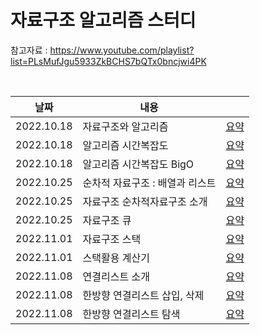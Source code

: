 # 자료구조 알고리즘 스터디

참고자료 : https://www.youtube.com/playlist?list=PLsMufJgu5933ZkBCHS7bQTx0bncjwi4PK


<br> 

|날짜|내용|   |
|------|---|---|
|2022.10.18|자료구조와 알고리즘|[요약](https://berryberry189.notion.site/0551624c5b0441c988e6abdadc506faf)|
|2022.10.18|알고리즘 시간복잡도|[요약](https://berryberry189.notion.site/f4f441e513794ae0850e2af1f568918e)|
|2022.10.18|알고리즘 시간복잡도 BigO|[요약](https://berryberry189.notion.site/BigO-9af4b74d03ed41cf92a750d0e25d44e1)|
|2022.10.25|순차적 자료구조 : 배열과 리스트|[요약](https://berryberry189.notion.site/99a0840dd4e443a6a1afcc6157aa9af8f)|
|2022.10.25|자료구조 순차적자료구조 소개|[요약](https://berryberry189.notion.site/8ed67ee15a6e4ed49e6555bda9b206d8)|
|2022.10.25|자료구조 큐|[요약](https://berryberry189.notion.site/179dd4879aaf433f8a10d789f86f5aee)|
|2022.11.01|자료구조 스택|[요약](https://berryberry189.notion.site/9d14f3f4bb6b472e94572c3157442b84)|
|2022.11.01|스택활용 계산기|[요약](https://berryberry189.notion.site/53a4f79eede04eb9bec3aeb44a7628f6)|
|2022.11.08|연결리스트 소개|[요약](https://berryberry189.notion.site/093c3ce2b309456297b720573661dc3d)|
|2022.11.08|한방향 연결리스트 삽입, 삭제|[요약](https://berryberry189.notion.site/734bb8ca6c864abf9a8d2102722c111f)|
|2022.11.08|한방향 연결리스트 탐색|[요약](https://berryberry189.notion.site/7557ada482004d3fa0aed0c5e38432c1)|


